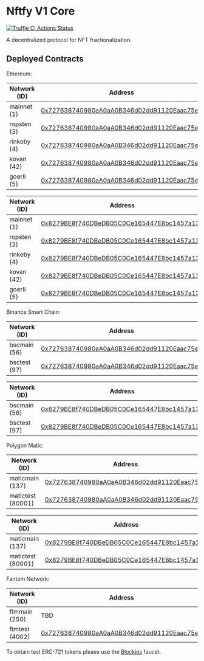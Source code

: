 # Nftfy V1 Core

[![Truffle CI Actions Status](https://github.com/nftfy/nftfy-v1-core/workflows/Truffle%20CI/badge.svg)](https://github.com/nftfy/nftfy-v1-core/actions)

A decentralized protocol for NFT fractionalization.

## Deployed Contracts

Ethereum:

| Network (ID)      | Address                                                                                                                                  |
| ----------------- | ---------------------------------------------------------------------------------------------------------------------------------------- |
| mainnet (1)       | [0x727638740980aA0aA0B346d02dd91120Eaac75ed](https://etherscan.io/address/0x727638740980aA0aA0B346d02dd91120Eaac75ed)                    |
| ropsten (3)       | [0x727638740980aA0aA0B346d02dd91120Eaac75ed](https://ropsten.etherscan.io/address/0x727638740980aA0aA0B346d02dd91120Eaac75ed)            |
| rinkeby (4)       | [0x727638740980aA0aA0B346d02dd91120Eaac75ed](https://rinkeby.etherscan.io/address/0x727638740980aA0aA0B346d02dd91120Eaac75ed)            |
| kovan (42)        | [0x727638740980aA0aA0B346d02dd91120Eaac75ed](https://kovan.etherscan.io/address/0x727638740980aA0aA0B346d02dd91120Eaac75ed)              |
| goerli (5)        | [0x727638740980aA0aA0B346d02dd91120Eaac75ed](https://goerli.etherscan.io/address/0x727638740980aA0aA0B346d02dd91120Eaac75ed)             |

| Network (ID)      | Address                                                                                                                                  |
| ----------------- | ---------------------------------------------------------------------------------------------------------------------------------------- |
| mainnet (1)       | [0x8279BE8f740DBeDB05C0Ce165447E8bc1457a137](https://etherscan.io/address/0x8279BE8f740DBeDB05C0Ce165447E8bc1457a137)                    |
| ropsten (3)       | [0x8279BE8f740DBeDB05C0Ce165447E8bc1457a137](https://ropsten.etherscan.io/address/0x8279BE8f740DBeDB05C0Ce165447E8bc1457a137)            |
| rinkeby (4)       | [0x8279BE8f740DBeDB05C0Ce165447E8bc1457a137](https://rinkeby.etherscan.io/address/0x8279BE8f740DBeDB05C0Ce165447E8bc1457a137)            |
| kovan (42)        | [0x8279BE8f740DBeDB05C0Ce165447E8bc1457a137](https://kovan.etherscan.io/address/0x8279BE8f740DBeDB05C0Ce165447E8bc1457a137)              |
| goerli (5)        | [0x8279BE8f740DBeDB05C0Ce165447E8bc1457a137](https://goerli.etherscan.io/address/0x8279BE8f740DBeDB05C0Ce165447E8bc1457a137)             |

Binance Smart Chain:

| Network (ID)      | Address                                                                                                                                  |
| ----------------- | ---------------------------------------------------------------------------------------------------------------------------------------- |
| bscmain (56)      | [0x727638740980aA0aA0B346d02dd91120Eaac75ed](https://bscscan.com/address/0x727638740980aA0aA0B346d02dd91120Eaac75ed)                     |
| bsctest (97)      | [0x727638740980aA0aA0B346d02dd91120Eaac75ed](https://testnet.bscscan.com/address/0x727638740980aA0aA0B346d02dd91120Eaac75ed)             |

| Network (ID)      | Address                                                                                                                                  |
| ----------------- | ---------------------------------------------------------------------------------------------------------------------------------------- |
| bscmain (56)      | [0x8279BE8f740DBeDB05C0Ce165447E8bc1457a137](https://bscscan.com/address/0x8279BE8f740DBeDB05C0Ce165447E8bc1457a137)                     |
| bsctest (97)      | [0x8279BE8f740DBeDB05C0Ce165447E8bc1457a137](https://testnet.bscscan.com/address/0x8279BE8f740DBeDB05C0Ce165447E8bc1457a137)             |

Polygon Matic:

| Network (ID)      | Address                                                                                                                                  |
| ----------------- | ---------------------------------------------------------------------------------------------------------------------------------------- |
| maticmain (137)   | [0x727638740980aA0aA0B346d02dd91120Eaac75ed](https://polygonscan.com/address/0x727638740980aA0aA0B346d02dd91120Eaac75ed)                 |
| matictest (80001) | [0x727638740980aA0aA0B346d02dd91120Eaac75ed](https://mumbai.polygonscan.com/address/0x727638740980aA0aA0B346d02dd91120Eaac75ed)          |

| Network (ID)      | Address                                                                                                                                  |
| ----------------- | ---------------------------------------------------------------------------------------------------------------------------------------- |
| maticmain (137)   | [0x8279BE8f740DBeDB05C0Ce165447E8bc1457a137](https://polygonscan.com/address/0x8279BE8f740DBeDB05C0Ce165447E8bc1457a137)                 |
| matictest (80001) | [0x8279BE8f740DBeDB05C0Ce165447E8bc1457a137](https://mumbai.polygonscan.com/address/0x8279BE8f740DBeDB05C0Ce165447E8bc1457a137)          |

Fantom Network:

| Network (ID)      | Address                                                                                                                                  |
| ----------------- | ---------------------------------------------------------------------------------------------------------------------------------------- |
| ftmmain (250)     | TBD                                                                                                                                      |
| ftmtest (4002)    | [0x727638740980aA0aA0B346d02dd91120Eaac75ed](https://testnet.ftmscan.com/address/0x727638740980aA0aA0B346d02dd91120Eaac75ed)             |

To obtain test ERC-721 tokens please use the [Blockies](https://blockies.tk) faucet.
